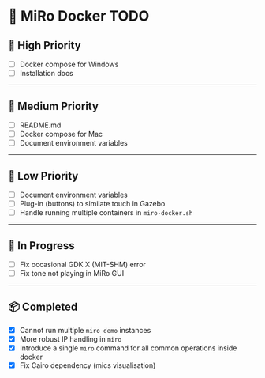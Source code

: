 # 🧭 MiRo Docker TODO

## 🚀 High Priority

- [ ] Docker compose for Windows
- [ ] Installation docs

---

## 🧩 Medium Priority

- [ ] README.md
- [ ] Docker compose for Mac
- [ ] Document environment variables

---

## 🌱 Low Priority

- [ ] Document environment variables
- [ ] Plug-in (buttons) to similate touch in Gazebo
- [ ] Handle running multiple containers in `miro-docker.sh`

---

## 🧪 In Progress

- [ ] Fix occasional GDK X (MIT-SHM) error
- [ ] Fix tone not playing in MiRo GUI

---

## 📦 Completed

- [x] Cannot run multiple `miro demo` instances
- [x] More robust IP handling in `miro`
- [x] Introduce a single `miro` command for all common operations inside docker
- [x] Fix Cairo dependency (mics visualisation)

